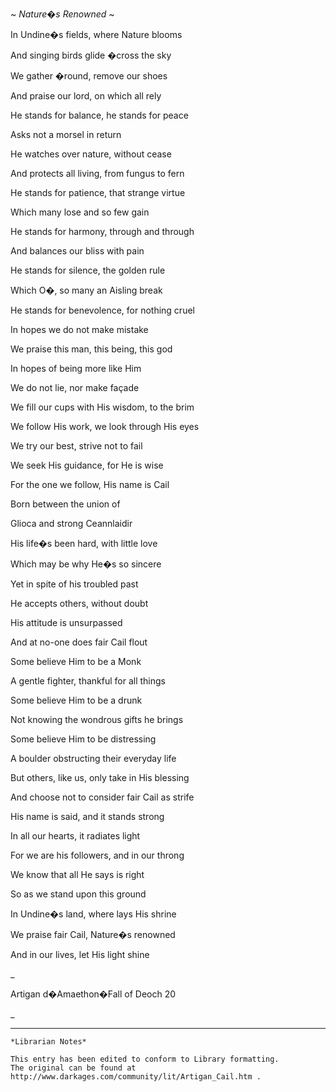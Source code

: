 ~ _Nature�s Renowned_ ~



In Undine�s fields, where Nature blooms

And singing birds glide �cross the sky

We gather �round, remove our shoes

And praise our lord, on which all rely



He stands for balance, he stands for peace

Asks not a morsel in return

He watches over nature, without cease

And protects all living, from fungus to fern



He stands for patience, that strange virtue

Which many lose and so few gain

He stands for harmony, through and through

And balances our bliss with pain



He stands for silence, the golden rule

Which O�, so many an Aisling break

He stands for benevolence, for nothing cruel

In hopes we do not make mistake



We praise this man, this being, this god

In hopes of being more like Him

We do not lie, nor make façade

We fill our cups with His wisdom, to the brim



We follow His work, we look through His eyes

We try our best, strive not to fail

We seek His guidance, for He is wise

For the one we follow, His name is Cail



Born between the union of

Glioca and strong Ceannlaidir

His life�s been hard, with little love

Which may be why He�s so sincere



Yet in spite of his troubled past

He accepts others, without doubt

His attitude is unsurpassed

And at no-one does fair Cail flout



Some believe Him to be a Monk

A gentle fighter, thankful for all things

Some believe Him to be a drunk

Not knowing the wondrous gifts he brings



Some believe Him to be distressing

A boulder obstructing their everyday life

But others, like us, only take in His blessing

And choose not to consider fair Cail as strife



His name is said, and it stands strong

In all our hearts, it radiates light

For we are his followers, and in our throng

We know that all He says is right



So as we stand upon this ground

In Undine�s land, where lays His shrine

We praise fair Cail, Nature�s renowned

And in our lives, let His light shine



_

Artigan d�Amaethon�Fall of Deoch 20

_

***

```
*Librarian Notes*

This entry has been edited to conform to Library formatting.
The original can be found at http://www.darkages.com/community/lit/Artigan_Cail.htm .
```

